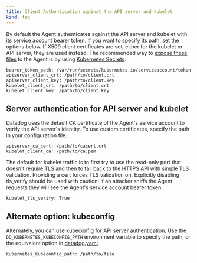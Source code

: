 ```yaml
---
title: Client Authentication against the API server and kubelet
kind: faq
---
```


By default the Agent authenticates against the API server and kubelet with its service account bearer token. If you want to specify its path, set the options below. If X509 client certificates are set, either for the kubelet or API server, they are used instead. The recommended way to [expose these files][1] to the Agent is by using [Kubernetes Secrets][2].

```
bearer_token_path: /var/run/secrets/kubernetes.io/serviceaccount/token
apiserver_client_crt: /path/to/client.crt
apiserver_client_key: /path/to/client.key
kubelet_client_crt: /path/to/client.crt
kubelet_client_key: /path/to/client.key
```

## Server authentication for API server and kubelet

Datadog uses the default CA certificate of the Agent's service account to verify the API server's identity. To use custom certificates, specify the path in your configuration file.

```
apiserver_ca_cert: /path/to/cacert.crt
kubelet_client_ca: /path/to/ca.pem
```

The default for kubelet traffic is to first try to use the read-only port that doesn't require TLS and then to fall back to the HTTPS API with simple TLS validation. Providing a cert forces TLS validation on. Explicitly disabling tls_verify should be used with caution: if an attacker sniffs the Agent requests they will see the Agent's service account bearer token.

```
kubelet_tls_verify: True
```

## Alternate option: kubeconfig

Alternately, you can use [kubeconfig][3] for API server authentication. Use the `DD_KUBERNETES_KUBECONFIG_PATH` environment variable to specify the path, or the equivalent option in [datadog.yaml][4].

```
kubernetes_kubeconfig_path: /path/to/file
```


[1]: https://kubernetes.io/docs/concepts/configuration/secret/#using-secrets-as-files-from-a-pod
[2]: https://kubernetes.io/docs/concepts/configuration/secret
[3]: https://kubernetes.io/docs/concepts/configuration/organize-cluster-access-kubeconfig
[4]: https://github.com/DataDog/datadog-agent/blob/a9e0c4f534482170817300edb3cce01df9abea4a/pkg/config/config_template.yaml#L687-L692
